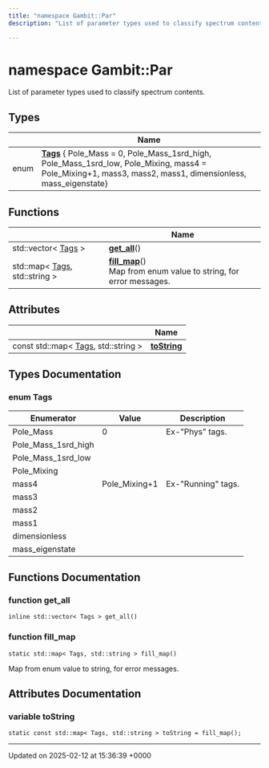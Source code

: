 ```yaml
---
title: "namespace Gambit::Par"
description: "List of parameter types used to classify spectrum contents. "

---
```


# namespace Gambit::Par

List of parameter types used to classify spectrum contents. 

## Types

|                | Name           |
| -------------- | -------------- |
| enum| **[Tags](/documentation/code/namespaces/namespacegambit_1_1par/#enum-tags)** { Pole_Mass = 0, Pole_Mass_1srd_high, Pole_Mass_1srd_low, Pole_Mixing, mass4 = Pole_Mixing+1, mass3, mass2, mass1, dimensionless, mass_eigenstate} |

## Functions

|                | Name           |
| -------------- | -------------- |
| std::vector< [Tags](/documentation/code/namespaces/namespacegambit_1_1par/#enum-tags) > | **[get_all](/documentation/code/namespaces/namespacegambit_1_1par/#function-get-all)**() |
| std::map< [Tags](/documentation/code/namespaces/namespacegambit_1_1par/#enum-tags), std::string > | **[fill_map](/documentation/code/namespaces/namespacegambit_1_1par/#function-fill-map)**()<br>Map from enum value to string, for error messages.  |

## Attributes

|                | Name           |
| -------------- | -------------- |
| const std::map< [Tags](/documentation/code/namespaces/namespacegambit_1_1par/#enum-tags), std::string > | **[toString](/documentation/code/namespaces/namespacegambit_1_1par/#variable-tostring)**  |

## Types Documentation

### enum Tags

| Enumerator | Value | Description |
| ---------- | ----- | ----------- |
| Pole_Mass | 0| Ex-"Phys" tags.   |
| Pole_Mass_1srd_high | |   |
| Pole_Mass_1srd_low | |   |
| Pole_Mixing | |   |
| mass4 | Pole_Mixing+1| Ex-"Running" tags.   |
| mass3 | |   |
| mass2 | |   |
| mass1 | |   |
| dimensionless | |   |
| mass_eigenstate | |   |





## Functions Documentation

### function get_all

```
inline std::vector< Tags > get_all()
```


### function fill_map

```
static std::map< Tags, std::string > fill_map()
```

Map from enum value to string, for error messages. 


## Attributes Documentation

### variable toString

```
static const std::map< Tags, std::string > toString = fill_map();
```





-------------------------------

Updated on 2025-02-12 at 15:36:39 +0000